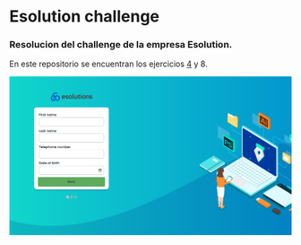# Esolution challenge

### Resolucion del challenge de la empresa Esolution.
En este repositorio se encuentran los ejercicios [4](./exercise4.js) y 8.



![Design preview for the component with sign up form coding challenge](./images/form.png)





